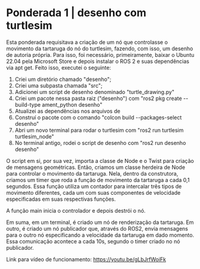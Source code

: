 # Ponderada 1 | desenho com turtlesim

Esta ponderada requisitava a criação de um nó que controlasse o movimento da tartaruga do nó do turtlesim, fazendo, com isso, um desenho de autoria própria. Para isso, foi necessário, primeiramente, baixar o Ubuntu 22.04 pela Microsoft Store e depois instalar o ROS 2 e suas dependências via apt get. Feito isso, executei o seguinte:

1. Criei um diretório chamado "desenho";
2. Criei uma subpasta chamada "src";
3. Adicionei um script de desenho denominado "turtle_drawing.py"
4. Criei um pacote nessa pasta raiz ("desenho") com "ros2 pkg create --build-type ament_python desenho"
5. Atualizei as dependências nos arquivos de 
6. Construí o pacote com o comando "colcon build --packages-select desenho"
7. Abri um novo terminal para rodar o turtlesim com "ros2 run turtlesim turtlesim_node"
8. No terminal antigo, rodei o script de desenho com "ros2 run desenho desenho"

O script em si, por sua vez, importa a classe de Node e o Twist para criação de mensagens geométricas. Então, criamos um classe herdeira de Node para controlar o movimento da tartaruga. Nela, dentro da construtora, criamos um timer que roda a função de movimento da tartaruga a cada 0,1 segundos. Essa função utiliza um contador para intercalar três tipos de movimento diferentes, cada um com suas componentes de velocidade especificadas em suas respectivas funções. 

A função main inicia o controlador e depois destrói o nó.

Em suma, em um terminal, é criado um nó de renderização da tartaruga. Em outro, é criado um nó publicador que, através do ROS2, envia mensagens para o outro nó especificando a velocidade da tartaruga em dado momento. Essa comunicação acontece a cada 10s, segundo o timer criado no nó publicador.

Link para vídeo de funcionamento: https://youtu.be/gLbJrfWoiFk
